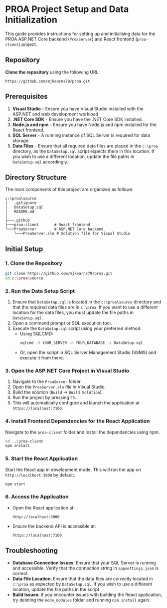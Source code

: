# PROA Project Setup and Data Initialization

This guide provides instructions for setting up and initialising data for the PROA ASP.NET Core backend (`ProaServer`) and React frontend (`proa-client`) project.

## Repository

**Clone the repository** using the following URL:

```
https://github.com/mjkearns79/proa.git
```

## Prerequisites

1. **Visual Studio** - Ensure you have Visual Studio installed with the ASP.NET and web development workload.
2. **.NET Core SDK** - Ensure you have the .NET Core SDK installed.
3. **Node.js and npm** - Ensure you have Node.js and npm installed for the React frontend.
4. **SQL Server** - A running instance of SQL Server is required for data storage.
5. **Data Files** - Ensure that all required data files are placed in the `c:\proa` directory, as the `DataSetup.sql` script expects them in this location. If you wish to use a different location, update the file paths in `DataSetup.sql` accordingly.

## Directory Structure

The main components of this project are organized as follows:

```
c:\proa\source
│   .gitignore
│   DataSetup.sql
│   README.md
│
├───.github
├───proa-client       # React frontend
└───ProaServer        # ASP.NET Core backend
    └───ProaServer.sln # Solution file for Visual Studio
```

## Initial Setup

### 1. Clone the Repository

```bash
git clone https://github.com/mjkearns79/proa.git
cd c:\proa\source
```

### 2. Run the Data Setup Script

1. Ensure that `DataSetup.sql` is located in the `c:\proa\source` directory and that the required data files are in `c:\proa`. If you want to use a different location for the data files, you must update the file paths in `DataSetup.sql`.
2. Open a command prompt or SQL execution tool.
3. Execute the `DataSetup.sql` script using your preferred method:
   - Using SQLCMD:
     ```bash
     sqlcmd -S YOUR_SERVER -d YOUR_DATABASE -i DataSetup.sql
     ```
   - Or, open the script in SQL Server Management Studio (SSMS) and execute it from there.

### 3. Open the ASP.NET Core Project in Visual Studio

1. Navigate to the `ProaServer` folder.
2. Open the `ProaServer.sln` file in Visual Studio.
3. Build the solution (`Build` → `Build Solution`).
4. Run the project by pressing `F5`.
5. This will automatically configure and launch the application at `https://localhost:7100`.

### 4. Install Frontend Dependencies for the React Application

Navigate to the `proa-client` folder and install the dependencies using npm.

```bash
cd ..\proa-client
npm install
```

### 5. Start the React Application

Start the React app in development mode. This will run the app on `http://localhost:3000` by default.

```bash
npm start
```

### 6. Access the Application

- Open the React application at:
  ```
  http://localhost:3000
  ```
- Ensure the backend API is accessible at:
  ```
  https://localhost:7100
  ```

## Troubleshooting

- **Database Connection Issues**: Ensure that your SQL Server is running and accessible. Verify that the connection string in `appsettings.json` is correct.
- **Data File Location**: Ensure that the data files are correctly located in `c:\proa` as expected by `DataSetup.sql`. If you wish to use a different location, update the file paths in the script.
- **Build Issues**: If you encounter issues with building the React application, try deleting the `node_modules` folder and running `npm install` again.
